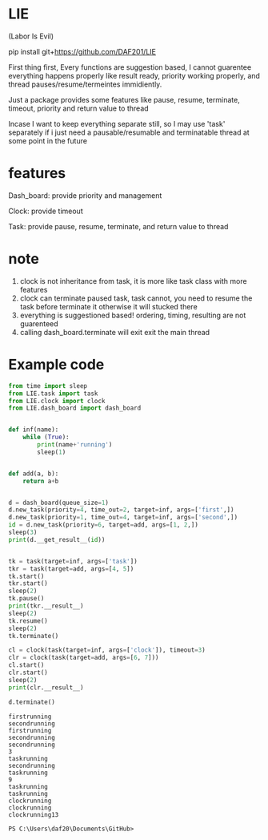 # LIE
(Labor Is Evil)

pip install git+https://github.com/DAF201/LIE

First thing first, Every functions are suggestion based, I cannot guarentee everything happens properly like result ready, priority working properly, and thread pauses/resume/termeintes immidiently.

Just a package provides some features like pause, resume, terminate, timeout, priority and return value to thread

Incase I want to keep everything separate still, so I may use 'task' separately if i just need a pausable/resumable and terminatable thread at some point in the future

# features

Dash_board: provide priority and management

Clock: provide timeout

Task: provide pause, resume, terminate, and return value to thread

# note
1. clock is not inheritance from task, it is more like task class with more features
2. clock can terminate paused task, task cannot, you need to resume the task before terminate it otherwise it will stucked there
3. everything is suggestioned based! ordering, timing, resulting are not guarenteed
4. calling dash_board.terminate will exit exit the main thread 

# Example code
```python
from time import sleep
from LIE.task import task
from LIE.clock import clock
from LIE.dash_board import dash_board


def inf(name):
    while (True):
        print(name+'running')
        sleep(1)


def add(a, b):
    return a+b


d = dash_board(queue_size=1)
d.new_task(priority=4, time_out=2, target=inf, args=['first',])
d.new_task(priority=1, time_out=4, target=inf, args=['second',])
id = d.new_task(priority=6, target=add, args=[1, 2,])
sleep(3)
print(d.__get_result__(id))


tk = task(target=inf, args=['task'])
tkr = task(target=add, args=[4, 5])
tk.start()
tkr.start()
sleep(2)
tk.pause()
print(tkr.__result__)
sleep(2)
tk.resume()
sleep(2)
tk.terminate()

cl = clock(task(target=inf, args=['clock']), timeout=3)
clr = clock(task(target=add, args=[6, 7]))
cl.start()
clr.start()
sleep(2)
print(clr.__result__)

d.terminate()

```

```
firstrunning
secondrunning
firstrunning
secondrunning
secondrunning
3
taskrunning
secondrunning
taskrunning
9
taskrunning
taskrunning
clockrunning
clockrunning
clockrunning13

PS C:\Users\daf20\Documents\GitHub>
```
